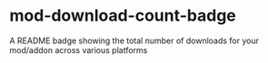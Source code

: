 # mod-download-count-badge
A README badge showing the total number of downloads for your mod/addon across various platforms
